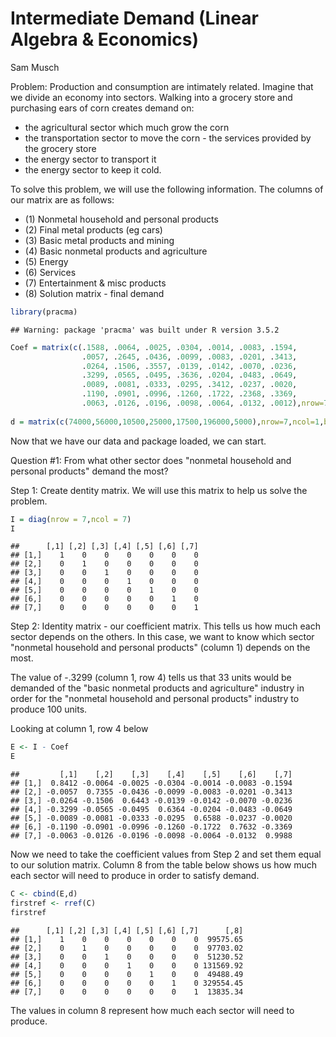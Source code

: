 Intermediate Demand (Linear Algebra & Economics)
================
Sam Musch

Problem:
Production and consumption are intimately related. Imagine that we divide an economy into sectors. Walking into a grocery store and purchasing ears of corn creates demand on:
- the agricultural sector which much grow the corn
- the transportation sector to move the corn - the services provided by the grocery store
- the energy sector to transport it
- the energy sector to keep it cold.

To solve this problem, we will use the following information. The columns of our matrix are as follows:
- (1) Nonmetal household and personal products
- (2) Final metal products (eg cars)
- (3) Basic metal products and mining
- (4) Basic nonmetal products and agriculture
- (5) Energy
- (6) Services
- (7) Entertainment & misc products
- (8) Solution matrix - final demand

``` r
library(pracma)
```

    ## Warning: package 'pracma' was built under R version 3.5.2

``` r
Coef = matrix(c(.1588, .0064, .0025, .0304, .0014, .0083, .1594,
                .0057, .2645, .0436, .0099, .0083, .0201, .3413,
                .0264, .1506, .3557, .0139, .0142, .0070, .0236,
                .3299, .0565, .0495, .3636, .0204, .0483, .0649,
                .0089, .0081, .0333, .0295, .3412, .0237, .0020,
                .1190, .0901, .0996, .1260, .1722, .2368, .3369,
                .0063, .0126, .0196, .0098, .0064, .0132, .0012),nrow=7,ncol=7,byrow=TRUE)  
  
d = matrix(c(74000,56000,10500,25000,17500,196000,5000),nrow=7,ncol=1,byrow = TRUE)
```

Now that we have our data and package loaded, we can start.

Question \#1: From what other sector does "nonmetal household and personal products" demand the most?

Step 1: Create dentity matrix. We will use this matrix to help us solve the problem.

``` r
I = diag(nrow = 7,ncol = 7)
I
```

    ##      [,1] [,2] [,3] [,4] [,5] [,6] [,7]
    ## [1,]    1    0    0    0    0    0    0
    ## [2,]    0    1    0    0    0    0    0
    ## [3,]    0    0    1    0    0    0    0
    ## [4,]    0    0    0    1    0    0    0
    ## [5,]    0    0    0    0    1    0    0
    ## [6,]    0    0    0    0    0    1    0
    ## [7,]    0    0    0    0    0    0    1

Step 2: Identity matrix - our coefficient matrix. This tells us how much each sector depends on the others. In this case, we want to know which sector "nonmetal household and personal products" (column 1) depends on the most.

The value of -.3299 (column 1, row 4) tells us that 33 units would be demanded of the "basic nonmetal products and agriculture" industry in order for the "nonmetal household and personal products" industry to produce 100 units.

Looking at column 1, row 4 below

``` r
E <- I - Coef
E
```

    ##         [,1]    [,2]    [,3]    [,4]    [,5]    [,6]    [,7]
    ## [1,]  0.8412 -0.0064 -0.0025 -0.0304 -0.0014 -0.0083 -0.1594
    ## [2,] -0.0057  0.7355 -0.0436 -0.0099 -0.0083 -0.0201 -0.3413
    ## [3,] -0.0264 -0.1506  0.6443 -0.0139 -0.0142 -0.0070 -0.0236
    ## [4,] -0.3299 -0.0565 -0.0495  0.6364 -0.0204 -0.0483 -0.0649
    ## [5,] -0.0089 -0.0081 -0.0333 -0.0295  0.6588 -0.0237 -0.0020
    ## [6,] -0.1190 -0.0901 -0.0996 -0.1260 -0.1722  0.7632 -0.3369
    ## [7,] -0.0063 -0.0126 -0.0196 -0.0098 -0.0064 -0.0132  0.9988

Now we need to take the coefficient values from Step 2 and set them equal to our solution matrix. Column 8 from the table below shows us how much each sector will need to produce in order to satisfy demand.

``` r
C <- cbind(E,d)
firstref <- rref(C)
firstref
```

    ##      [,1] [,2] [,3] [,4] [,5] [,6] [,7]      [,8]
    ## [1,]    1    0    0    0    0    0    0  99575.65
    ## [2,]    0    1    0    0    0    0    0  97703.02
    ## [3,]    0    0    1    0    0    0    0  51230.52
    ## [4,]    0    0    0    1    0    0    0 131569.92
    ## [5,]    0    0    0    0    1    0    0  49488.49
    ## [6,]    0    0    0    0    0    1    0 329554.45
    ## [7,]    0    0    0    0    0    0    1  13835.34

The values in column 8 represent how much each sector will need to produce.
